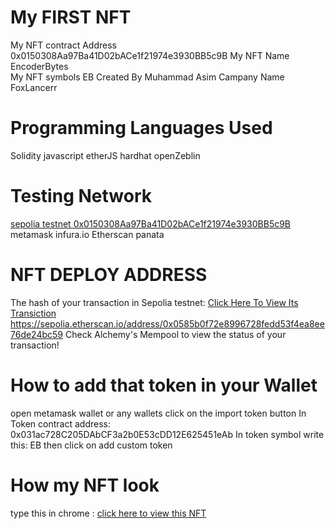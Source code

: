 
# My FIRST NFT

My NFT contract Address 0x0150308Aa97Ba41D02bACe1f21974e3930BB5c9B
My NFT Name EncoderBytes  
My NFT symbols EB
Created By Muhammad Asim
Campany Name FoxLancerr

# Programming Languages Used

Solidity
javascript
etherJS
hardhat
openZeblin

# Testing Network

[sepolia testnet 0x0150308Aa97Ba41D02bACe1f21974e3930BB5c9B](https://sepolia.etherscan.io/address/0x0150308Aa97Ba41D02bACe1f21974e3930BB5c9B)
metamask
infura.io
Etherscan
panata

# NFT DEPLOY ADDRESS

The hash of your transaction in Sepolia testnet: [Click Here To View Its Transiction](https://sepolia.etherscan.io/address/0x0585b0f72e8996728fedd53f4ea8ee76de24bc59)
https://sepolia.etherscan.io/address/0x0585b0f72e8996728fedd53f4ea8ee76de24bc59
Check Alchemy's Mempool to view the status of your transaction!

# How to add that token in your Wallet

open metamask wallet or any wallets
click on the import token button
In Token contract address: 0x031ac728C205DAbCF3a2b0E53cDD12E625451eAb
In token symbol write this: EB
then click on add custom token

# How my NFT look

type this in chrome :
[click here to view this NFT](https://testnets.opensea.io/assets/sepolia/0x0585b0f72e8996728fedd53f4ea8ee76de24bc59/1/)





